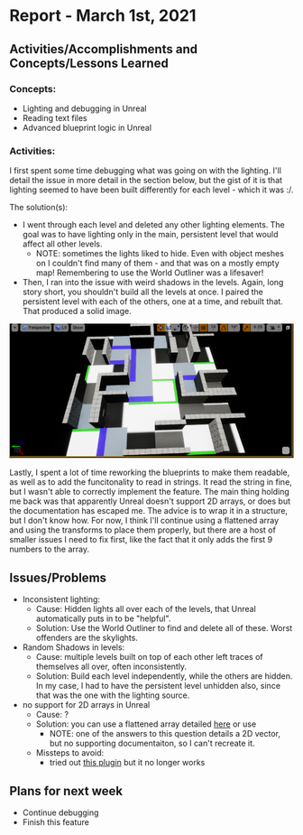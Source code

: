 # Report - March 1st, 2021

## Activities/Accomplishments and Concepts/Lessons Learned ##
### Concepts:
- Lighting and debugging in Unreal
- Reading text files
- Advanced blueprint logic in Unreal



### Activities:
I first spent some time debugging what was going on with the lighting. I'll detail the issue in more detail in the section below, but the gist of it is that lighting seemed to have been built differently for each level - which it was :/. 

The solution(s):
- I went through each level and deleted any other lighting elements. The goal was to have lighting only in the main, persistent level that would affect all other levels. 
    - NOTE: sometimes the lights liked to hide. Even with object meshes on I couldn't find many of them - and that was on a mostly empty map! Remembering to use the World Outliner was a lifesaver!
- Then, I ran into the issue with weird shadows in the levels. Again, long story short, you shouldn't build all the levels at once. I paired the persistent level with each of the others, one at a time, and rebuilt that. That produced a solid image. 

![picture of newly rebuilt lighting](lighting-rebuilt.png)

Lastly, I spent a lot of time reworking the blueprints to make them readable, as well as to add the funcitonality to read in strings. It read the string in fine, but I wasn't able to correctly implement the feature. The main thing holding me back was that apparently Unreal doesn't support 2D arrays, or does but the documentation has escaped me. The advice is to wrap it in a structure, but I don't know how. For now, I think I'll continue using a flattened array and using the transforms to place them properly, but there are a host of smaller issues I need to fix first, like the fact that it only adds the first 9 numbers to the array.



## Issues/Problems
- Inconsistent lighting:
    - Cause: Hidden lights all over each of the levels, that Unreal automatically puts in to be "helpful".
    - Solution: Use the World Outliner to find and delete all of these. Worst offenders are the skylights.
- Random Shadows in levels:
    - Cause: multiple levels built on top of each other left traces of themselves all over, often inconsistently. 
    - Solution: Build each level independently, while the others are hidden. In my case, I had to have the persistent level unhidden also, since that was the one with the lighting source.
- no support for 2D arrays in Unreal
    - Cause: ?
    - Solution: you can use a flattened array detailed [here](https://answers.unrealengine.com/questions/180534/two-dimensional-array.html) or use
        - NOTE: one of the answers to this question details a 2D vector, but no supporting documentaiton, so I can't recreate it.
    - Missteps to avoid: 
        - tried out [this plugin](https://www.youtube.com/watch?v=4BI_CPYIRvs&feature=youtu.be&ab_channel=SaurabhSharma) but it no longer works




## Plans for next week
- Continue debugging
- Finish this feature
